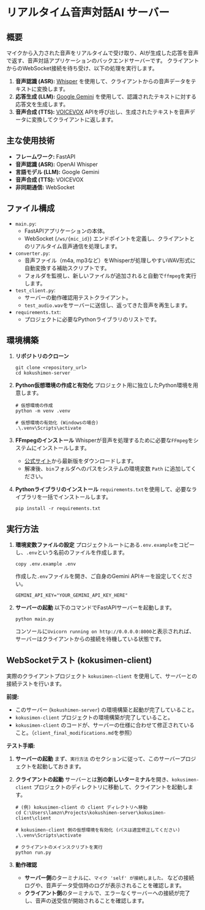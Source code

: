 # リアルタイム音声対話AI サーバー

## 概要

マイクから入力された音声をリアルタイムで受け取り、AIが生成した応答を音声で返す、音声対話アプリケーションのバックエンドサーバーです。
クライアントからのWebSocket接続を待ち受け、以下の処理を実行します。

1.  **音声認識 (ASR):** [Whisper](https://github.com/openai/whisper) を使用して、クライアントからの音声データをテキストに変換します。
2.  **応答生成 (LLM):** [Google Gemini](https://ai.google/discover/gemini/) を使用して、認識されたテキストに対する応答文を生成します。
3.  **音声合成 (TTS):** [VOICEVOX](https://voicevox.hiroshiba.jp/) APIを呼び出し、生成されたテキストを音声データに変換してクライアントに返します。

## 主な使用技術

- **フレームワーク:** FastAPI
- **音声認識 (ASR):** OpenAI Whisper
- **言語モデル (LLM):** Google Gemini
- **音声合成 (TTS):** VOICEVOX
- **非同期通信:** WebSocket

## ファイル構成

- `main.py`:
  - FastAPIアプリケーションの本体。
  - WebSocket (`/ws/{mic_id}`) エンドポイントを定義し、クライアントとのリアルタイム音声通信を処理します。
- `converter.py`:
  - 音声ファイル（m4a, mp3など）をWhisperが処理しやすいWAV形式に自動変換する補助スクリプトです。
  - フォルダを監視し、新しいファイルが追加されると自動で`ffmpeg`を実行します。
- `test_client.py`:
  - サーバーの動作確認用テストクライアント。
  - `test_audio.wav`をサーバーに送信し、返ってきた音声を再生します。
- `requirements.txt`:
  - プロジェクトに必要なPythonライブラリのリストです。

## 環境構築

1.  **リポジトリのクローン**
    ```shell
    git clone <repository_url>
    cd kokushimen-server
    ```

2.  **Python仮想環境の作成と有効化**
    プロジェクト用に独立したPython環境を用意します。
    ```shell
    # 仮想環境の作成
    python -m venv .venv

    # 仮想環境の有効化 (Windowsの場合)
    .\.venv\Scripts\activate
    ```

3.  **FFmpegのインストール**
    Whisperが音声を処理するために必要な`FFmpeg`をシステムにインストールします。
    - [公式サイト](https://www.gyan.dev/ffmpeg/builds/)から最新版をダウンロードします。
    - 解凍後、`bin`フォルダへのパスをシステムの環境変数 `Path` に追加してください。

4.  **Pythonライブラリのインストール**
    `requirements.txt`を使用して、必要なライブラリを一括でインストールします。
    ```shell
    pip install -r requirements.txt
    ```

## 実行方法

1.  **環境変数ファイルの設定**
    プロジェクトルートにある`.env.example`をコピーし、`.env`という名前のファイルを作成します。
    ```shell
    copy .env.example .env
    ```
    作成した`.env`ファイルを開き、ご自身のGemini APIキーを設定してください。
    ```env
    GEMINI_API_KEY="YOUR_GEMINI_API_KEY_HERE"
    ```

2.  **サーバーの起動**
    以下のコマンドでFastAPIサーバーを起動します。
    ```shell
    python main.py
    ```
    コンソールに`Uvicorn running on http://0.0.0.0:8000`と表示されれば、サーバーはクライアントからの接続を待機している状態です。

## WebSocketテスト (kokusimen-client)

実際のクライアントプロジェクト `kokusimen-client` を使用して、サーバーとの接続テストを行います。

**前提:**
- このサーバー (`kokushimen-server`) の環境構築と起動が完了していること。
- `kokusimen-client` プロジェクトの環境構築が完了していること。
- `kokusimen-client` のコードが、サーバーの仕様に合わせて修正されていること。（`client_final_modifications.md`を参照）

**テスト手順:**

1.  **サーバーの起動**
    まず、`実行方法` のセクションに従って、このサーバープロジェクトを起動しておきます。

2.  **クライアントの起動**
    サーバーとは**別の新しいターミナル**を開き、`kokusimen-client` プロジェクトのディレクトリに移動して、クライアントを起動します。

    ```shell
    # (例) kokusimen-client の client ディレクトリへ移動
    cd C:\Users\lamzn\Projects\kokushimen-server\kokusimen-client\client

    # kokusimen-client 側の仮想環境を有効化 (パスは適宜修正してください)
    .\.venv\Scripts\activate

    # クライアントのメインスクリプトを実行
    python run.py
    ```

3.  **動作確認**
    - **サーバー側**のターミナルに、`マイク 'self' が接続しました。` などの接続ログや、音声データ受信時のログが表示されることを確認します。
    - **クライアント側**のターミナルで、エラーなくサーバーへの接続が完了し、音声の送受信が開始されることを確認します。
